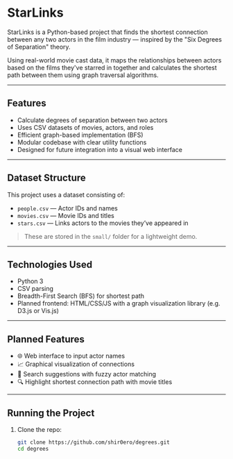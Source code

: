 # StarLinks

StarLinks is a Python-based project that finds the shortest connection between any two actors in the film industry — inspired by the "Six Degrees of Separation" theory.

Using real-world movie cast data, it maps the relationships between actors based on the films they've starred in together and calculates the shortest path between them using graph traversal algorithms.

---

## Features

- Calculate degrees of separation between two actors
- Uses CSV datasets of movies, actors, and roles
- Efficient graph-based implementation (BFS)
- Modular codebase with clear utility functions
- Designed for future integration into a visual web interface

---

## Dataset Structure

This project uses a dataset consisting of:

- `people.csv` — Actor IDs and names
- `movies.csv` — Movie IDs and titles
- `stars.csv` — Links actors to the movies they’ve appeared in

> These are stored in the `small/` folder for a lightweight demo.

---

## Technologies Used

- Python 3
- CSV parsing
- Breadth-First Search (BFS) for shortest path
- Planned frontend: HTML/CSS/JS with a graph visualization library (e.g. D3.js or Vis.js)

---

## Planned Features

- 🌐 Web interface to input actor names
- 📈 Graphical visualization of connections
- 🧠 Search suggestions with fuzzy actor matching
- 🔍 Highlight shortest connection path with movie titles

---

## Running the Project

1. Clone the repo:
   ```bash
   git clone https://github.com/shir0ero/degrees.git
   cd degrees
